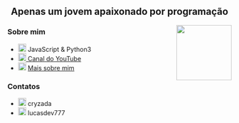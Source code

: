 <h2 align="center">Apenas um jovem apaixonado por programação</h2>

<img align='right' src='https://i.kym-cdn.com/photos/images/original/001/236/322/4ad.gif' width='124'>

### Sobre mim
- <img draggable="false" width="18" src="https://media.tenor.com/0-M-_QQY4eQAAAAj/pixel-heart.gif" alt="<3"> JavaScript & Python3
- <a href="https://www.youtube.com/channel/UCmLigJ8NtSrrVwgitwks04Q"><img draggable="false" width="18" src="https://upload.wikimedia.org/wikipedia/commons/e/ef/Youtube_logo.png" alt="YouTube"> Canal do YouTube</a>
- <img draggable="false" width="18" src="https://static.vecteezy.com/system/resources/previews/013/528/882/original/pixel-art-planet-earth-png.png" alt="Web"> <a href="https://lucasmarques.xyz" target="_black">Mais sobre mim</a>

### Contatos
- <img draggable="false" width="18" src="https://logodownload.org/wp-content/uploads/2017/11/discord-logo-1-1.png" alt="Discord"> cryzada
- <img draggable="false" width="18" src="https://upload.wikimedia.org/wikipedia/commons/thumb/5/58/Instagram-Icon.png/1024px-Instagram-Icon.png" alt="instagram"> lucasdev777

